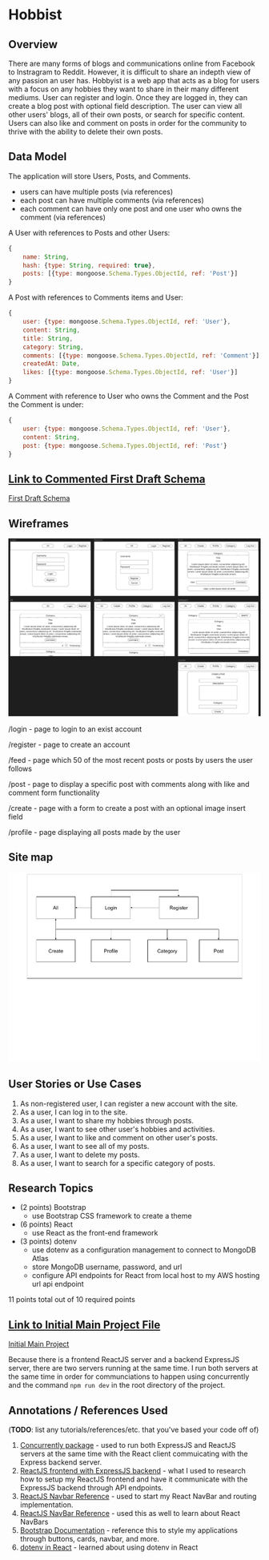# Hobbist

## Overview

There are many forms of blogs and communications online from Facebook to Instragram to Reddit. However, it is difficult to share an indepth view of any passion an user has. Hobbyist is a web app that acts as a blog for users with a focus on any hobbies they want to share in their many different mediums. User can register and login. Once they are logged in, they can create a blog post with optional field description. The user can view all other users' blogs, all of their own posts, or search for specific content. Users can also like and comment on posts in order for the community to thrive with the ability to delete their own posts.

## Data Model

The application will store Users, Posts, and Comments.

* users can have multiple posts (via references)
* each post can have multiple comments (via references)
* each comment can have only one post and one user who owns the comment (via references)

A User with references to Posts and other Users:

```javascript
{
	name: String,
	hash: {type: String, required: true},
 	posts: [{type: mongoose.Schema.Types.ObjectId, ref: 'Post'}]
}
```

A Post with references to Comments items and User:

```javascript
{
	user: {type: mongoose.Schema.Types.ObjectId, ref: 'User'},
	content: String,
	title: String,
	category: String,
  	comments: [{type: mongoose.Schema.Types.ObjectId, ref: 'Comment'}],
  	createdAt: Date,
  	likes: [{type: mongoose.Schema.Types.ObjectId, ref: 'User'}]
}
```

A Comment with reference to User who owns the Comment and the Post the Comment is under:

```javascript
{
	user: {type: mongoose.Schema.Types.ObjectId, ref: 'User'},
	content: String,
	post: {type: mongoose.Schema.Types.ObjectId, ref: 'Post'}
}
```


## [Link to Commented First Draft Schema](db.mjs) 

[First Draft Schema](/server/src/db.mjs)

## Wireframes

![Wireframe](documentation/wireframe.png)

/login - page to login to an exist account

/register - page to create an account

/feed - page which 50 of the most recent posts or posts by users the user follows

/post - page to display a specific post with comments along with like and comment form functionality

/create - page with a form to create a post with an optional image insert field

/profile - page displaying all posts made by the user

## Site map

![Site Map](documentation/sitemap.png)

## User Stories or Use Cases

1. As non-registered user, I can register a new account with the site.
2. As a user, I can log in to the site.
3. As a user, I want to share my hobbies through posts.
4. As a user, I want to see other user's hobbies and activities.
5. As a user, I want to like and comment on other user's posts.
6. As a user, I want to see all of my posts.
7. As a user, I want to delete my posts.
8. As a user, I want to search for a specific category of posts.

## Research Topics

* (2 points) Bootstrap
    * use Bootstrap CSS framework to create a theme
* (6 points) React
    * use React as the front-end framework
* (3 points) dotenv
    * use dotenv as a configuration management to connect to MongoDB Atlas
    * store MongoDB username, password, and url
    * configure API endpoints for React from local host to my AWS hosting url api endpoint

11 points total out of 10 required points


## [Link to Initial Main Project File](https://github.com/nyu-csci-ua-0467-001-002-fall-2022/final-project-brndnchn) 

[Initial Main Project](https://github.com/nyu-csci-ua-0467-001-002-fall-2022/final-project-brndnchn)

Because there is a frontend ReactJS server and a backend ExpressJS server, there are two servers running at the same time. I run both servers at the same time in order for communciations to happen using concurrently and the command ```npm run dev``` in the root directory of the project.

## Annotations / References Used

(__TODO__: list any tutorials/references/etc. that you've based your code off of)

1. [Concurrently package](https://www.npmjs.com/package/concurrently) - used to run both ExpressJS and ReactJS servers at the same time with the React client commuicating with the Express backend server.
2. [ReactJS frontend with ExpressJS backend](https://www.freecodecamp.org/news/how-to-create-a-react-app-with-a-node-backend-the-complete-guide/) - what I used to research how to setup my ReactJS frontend and have it communicate with the ExpressJS backend through API endpoints.
3. [ReactJS Navbar Reference](https://react-bootstrap.github.io/utilities/transitions/) - used to start my React NavBar and routing implementation.
4. [ReactJS NavBar Reference](https://retool.com/blog/building-a-react-navbar/) - used this as well to learn about React NavBars
5. [Bootstrap Documentation](https://getbootstrap.com/docs/4.0/getting-started/introduction/) - reference this to style my applications through buttons, cards, navbar, and more.
6. [dotenv in React](https://create-react-app.dev/docs/adding-custom-environment-variables/) - learned about using dotenv in React
